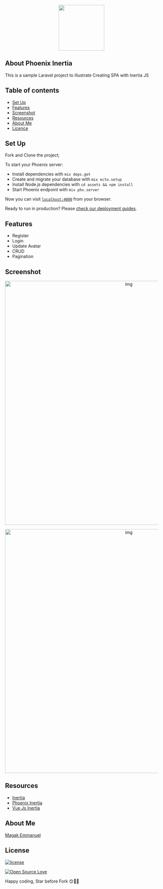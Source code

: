 <p align="center"><img src="https://magak.me/assets/images/Geek-logo.png" width="150"></p>


## About Phoenix Inertia

 This is a sample Laravel project to illustrate Creating SPA with Inertia JS
 
 ## Table of contents
 - [Set Up](#set-up)
 - [Features](#features)
 - [Screenshot](#screenshot)
 - [Resources](#resources)
 - [About Me](#about-me)
 - [Licence](#licence)

## Set Up
Fork and Clone the project;

To start your Phoenix server:

  * Install dependencies with `mix deps.get`
  * Create and migrate your database with `mix ecto.setup`
  * Install Node.js dependencies with `cd assets && npm install`
  * Start Phoenix endpoint with `mix phx.server`

Now you can visit [`localhost:4000`](http://localhost:4000) from your browser.

Ready to run in production? Please [check our deployment guides](https://hexdocs.pm/phoenix/deployment.html).

## Features 

* Register
* Login
* Update Avatar
* CRUD
* Pagination

## Screenshot

<p align="center"><img src="register-inertia.png" width="800" alt="img"></p>


<p align="center"><img src="home-inertia.png" width="800" alt="img"></p>


## Resources

 - [Inertia](https://inertiajs.com/)
 - [Phoenix Inertia](https://github.com/devato/inertia_phoenix)
 - [Vue Js Inertia](https://github.com/inertiajs/inertia-vue)


## About Me

[Magak Emmanuel](https://magak.me)

## License

[![license](https://img.shields.io/github/license/mashape/apistatus.svg?style=for-the-badge)](#)

[![Open Source Love](https://badges.frapsoft.com/os/v2/open-source-200x33.png?v=103)](#)


Happy coding, Star before Fork 😊💪💯


